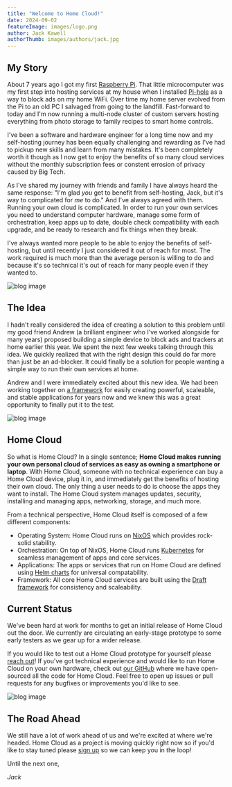 ```yaml
---
title: "Welcome to Home Cloud!"
date: 2024-09-02
featureImage: images/logo.png
author: Jack Kawell
authorThumb: images/authors/jack.jpg
---
```


## My Story

About 7 years ago I got my first [Raspberry Pi](https://www.raspberrypi.com/). That little microcomputer was my first step into hosting services at my house when I installed [Pi-hole](https://pi-hole.net/) as a way to block ads on my home WiFi. Over time my home server evolved from the Pi to an old PC I salvaged from going to the landfill. Fast-forward to today and I'm now running a multi-node cluster of custom servers hosting everything from photo storage to family recipes to smart home controls.

I've been a software and hardware engineer for a long time now and my self-hosting journey has been equally challenging and rewarding as I've had to pickup new skills and learn from many mistakes. It's been completely worth it though as I now get to enjoy the benefits of so many cloud services without the monthly subscription fees or constent errosion of privacy caused by Big Tech.

As I've shared my journey with friends and family I have always heard the same response: "I'm glad *you* get to benefit from self-hosting, Jack, but it's way to complicated for *me* to do." And I've always agreed with them. Running your own cloud is complicated. In order to run your own services you need to understand computer hardware, manage some form of orchestration, keep apps up to date, double check compatibility with each upgrade, and be ready to research and fix things when they break.

I've always wanted more people to be able to enjoy the benefits of self-hosting, but until recently I just considered it out of reach for most. The work required is much more than the average person is willing to do and because it's so technical it's out of reach for many people even if they wanted to.

![blog image](/images/blog/shapes.svg)

## The Idea

I hadn't really considered the idea of creating a solution to this problem until my good friend Andrew (a brilliant engineer who I've worked alongside for many years) proposed building a simple device to block ads and trackers at home earlier this year. We spent the next few weeks talking through this idea. We quickly realized that with the right design this could do far more than just be an ad-blocker. It could finally be a solution for people wanting a simple way to run their own services at home.

Andrew and I were immediately excited about this new idea. We had been working together on [a framework](https://github.com/steady-bytes/draft) for easily creating powerful, scaleable, and stable applications for years now and we knew this was a great opportunity to finally put it to the test.

![blog image](/images/logo.png)

## Home Cloud

So what is Home Cloud? In a single sentence; **Home Cloud makes running your own personal cloud of services as easy as owning a smartphone or laptop**. With Home Cloud, someone with no technical experience can buy a Home Cloud device, plug it in, and immediately get the benefits of hosting their own cloud. The only thing a user needs to do is choose the apps they want to install. The Home Cloud system manages updates, security, installing and managing apps, networking, storage, and much more.

From a technical perspective, Home Cloud itself is composed of a few different components:

- Operating System: Home Cloud runs on [NixOS](https://nixos.org/) which provides rock-solid stability.
- Orchestration: On top of NixOS, Home Cloud runs [Kubernetes](https://kubernetes.io/) for seamless management of apps and core services.
- Applications: The apps or services that run on Home Cloud are defined using [Helm charts](https://helm.sh/) for universal compatability.
- Framework: All core Home Cloud services are built using the [Draft framework](https://github.com/steady-bytes/draft) for consistency and scaleability.

## Current Status

We've been hard at work for months to get an initial release of Home Cloud out the door. We currently are circulating an early-stage prototype to some early testers as we gear up for a wider release.

If you would like to test out a Home Cloud prototype for yourself please [reach out](/contact)! If you've got technical experience and would like to run Home Cloud on your own hardware, check out [our GitHub](https://github.com/home-cloud-io) where we have open-sourced all the code for Home Cloud. Feel free to open up issues or pull requests for any bugfixes or improvements you'd like to see.

![blog image](/images/blog/clouds.svg)

## The Road Ahead

We still have a lot of work ahead of us and we're excited at where we're headed. Home Cloud as a project is moving quickly right now so if you'd like to stay tuned please [sign up](/subscribe) so we can keep you in the loop!

Until the next one,

*Jack*
